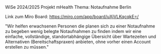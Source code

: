 WiSe 2024/2025 Projekt mHealth
Thema: Notaufnahme Berlin

Link zum Miro Board: https://miro.com/app/board/uXjVLKqcqkE=/

"Wir helfen erwachsenen Personen die planen sich zu einer Notaufnahme zu begeben wenig belegte Notaufnahmen zu finden indem wir eine einfache, vollständige, standortabhängige Übersicht über Wartezeiten und Alternativen (Bereitschaftspraxen) anbieten, ohne vorher einen Account erstellen zu müssen."